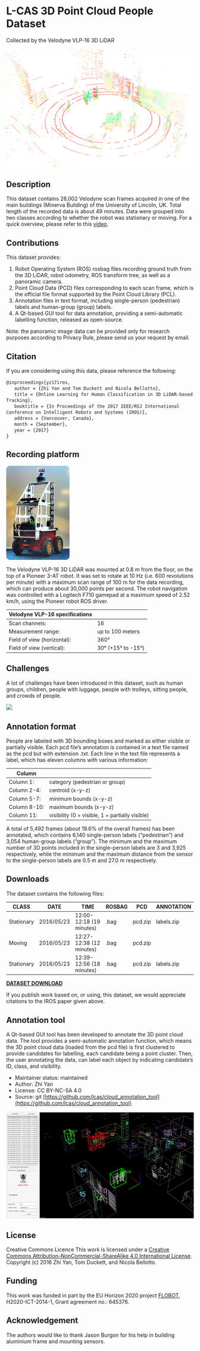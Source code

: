 # L-CAS 3D Point Cloud People Dataset
Collected by the Velodyne VLP-16 3D LiDAR

![](images/rviz_screenshot.png)

## Description
This dataset contains 28,002 Velodyne scan frames acquired in one of the main buildings (Minerva Building) of the University of Lincoln, UK. Total length of the recorded data is about 49 minutes. Data were grouped into two classes according to whether the robot was stationary or moving. For a quick overview, please refer to this [video](https://youtu.be/eMdwPG8600k).

## Contributions
This dataset provides:

1. Robot Operating System (ROS) rosbag files recording ground truth from the 3D LiDAR, robot odometry, ROS transform tree, as well as a panoramic camera.
2. Point Cloud Data (PCD) files corresponding to each scan frame, which is the official file format supported by the Point Cloud Library (PCL).
3. Annotation files in text format, including single-person (pedestrian) labels and human-group (group) labels.
4. A Qt-based GUI tool for data annotation, providing a semi-automatic labelling function, released as open-source.

Note: the panoramic image data can be provided only for research purposes according to Privacy Rule, please send us your request by email.


## Citation
If you are considering using this data, please reference the following:

```
@inproceedings{yz17iros,
   author = {Zhi Yan and Tom Duckett and Nicola Bellotto},
   title = {Online Learning for Human Classification in 3D LiDAR-based Tracking},
   booktitle = {In Proceedings of the 2017 IEEE/RSJ International Conference on Intelligent Robots and Systems (IROS)},
   address = {Vancouver, Canada},
   month = {September},
   year = {2017}
}
```



## Recording platform

![](images/flobot.jpg)

The Velodyne VLP-16 3D LiDAR was mounted at 0.8 m from the floor, on the top of a Pioneer 3-AT robot. It was set to rotate at 10 Hz (i.e. 600 revolutions per minute) with a maximum scan range of 100 m for the data recording, which can produce about 30,000 points per second. The robot navigation was controlled with a Logitech F710 gamepad at a maximum speed of 2.52 km/h, using the Pioneer robot ROS driver.


| Velodyne VLP-16 specifications |  |
| -- | -- |
| Scan channels: |	 	16 |
|Measurement range:	| 	up to 100 meters |
|Field of view (horizontal):	| 	360° |
| Field of view (vertical):	| 	30° (+15° to -15°) |


## Challenges
A lot of challenges have been introduced in this dataset, such as human groups, children, people with luggage, people with trolleys, sitting people, and crowds of people.

![](images/challenges.jpg)

## Annotation format
People are labeled with 3D bounding boxes and marked as either visible or partially visible. Each pcd file’s annotation is contained in a text file named as the pcd but with extension .txt. Each line in the text file represents a label, which has eleven columns with various information:

| Column |     |
| ------ | --- |
| Column 1:	   |	category (pedestrian or group) |
| Column 2-4:  |	 	centroid (x-y-z)       |
| Column 5-7:  |	 	minimum bounds (x-y-z) |
| Column 8-10: |	 	maximum bounds (x-y-z) | 
| Column 11:	| 	visibility (0 = visible, 1 = partially visible)  |

A total of 5,492 frames (about 19.6% of the overall frames) has been annotated, which contains 6,140 single-person labels (“pedestrian”) and 3,054 human-group labels (“group”). The minimum and the maximum number of 3D points included in the single-person labels are 3 and 3,925 respectively, while the minimum and the maximum distance from the sensor to the single-person labels are 0.5 m and 27.0 m respectively.

## Downloads
The dataset contains the following files:

| CLASS | DATE | TIME | ROSBAG | PCD | ANNOTATION |
| ----- | ---- | ---- | ------ | --- | ---------- |
| Stationary | 2016/05/23 | 12:00-12:18 (19 minutes) | .bag | pcd.zip | labels.zip |
| Moving	    | 2016/05/23 | 12:27-12:38 (12 minutes) | .bag | pcd.zip |            |
| Stationary |	2016/05/23 | 12:39-12:56 (18 minutes) | .bag	| pcd.zip | labels.zip |

**[DATASET DOWNLOAD](https://lcas.lincoln.ac.uk/owncloud/index.php/s/KK14C3DZ0ouQx6I)**

If you publish work based on, or using, this dataset, we would appreciate citations to the IROS paper given above.

## Annotation tool
A Qt-based GUI tool has been developed to annotate the 3D point cloud data. The tool provides a semi-automatic annotation function, which means the 3D point cloud data (loaded from the pcd file) is first clustered to provide candidates for labelling, each candidate being a point cluster. Then, the user annotating the data, can label each object by indicating candidate’s ID, class, and visibility.

- Maintainer status: maintained
- Author: Zhi Yan
- License: CC BY-NC-SA 4.0
- Source: git [https://github.com/lcas/cloud_annotation_tool](https://github.com/lcas/cloud_annotation_tool)

![](images/tool.png)

## License
Creative Commons Licence
This work is licensed under a [Creative Commons Attribution-NonCommercial-ShareAlike 4.0 International License](http://creativecommons.org/licenses/by-nc-sa/4.0/). Copyright (c) 2016 Zhi Yan, Tom Duckett, and Nicola Bellotto.

## Funding
This work was funded in part by the EU Horizon 2020 project [FLOBOT](http://www.flobot.eu/), H2020-ICT-2014-1, Grant agreement no.: 645376.

## Acknowledgement
The authors would like to thank Jason Burgon for his help in building aluminium frame and mounting sensors.
